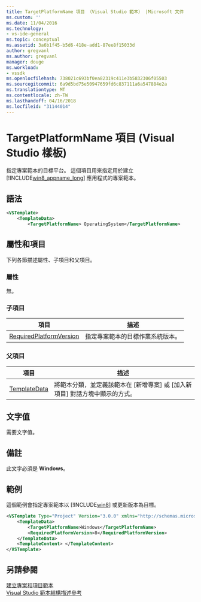 ```yaml
---
title: TargetPlatformName 項目 （Visual Studio 範本） |Microsoft 文件
ms.custom: ''
ms.date: 11/04/2016
ms.technology:
- vs-ide-general
ms.topic: conceptual
ms.assetid: 3a6b1f45-b5d6-418e-add1-87ee8f15033d
author: gregvanl
ms.author: gregvanl
manager: douge
ms.workload:
- vssdk
ms.openlocfilehash: 738021c693bf0ea82319c411e3b5832306f05503
ms.sourcegitcommit: 6a9d5bd75e50947659fd6c837111a6a547884e2a
ms.translationtype: MT
ms.contentlocale: zh-TW
ms.lasthandoff: 04/16/2018
ms.locfileid: "31144014"
---
```

# <a name="targetplatformname-element-visual-studio-templates"></a>TargetPlatformName 項目 (Visual Studio 樣板)
指定專案範本的目標平台。 這個項目用來指定用於建立 [!INCLUDE[win8_appname_long](../debugger/includes/win8_appname_long_md.md)] 應用程式的專案範本。  
  
## <a name="syntax"></a>語法  
  
```xml  
<VSTemplate>  
    <TemplateData>   
        <TargetPlatformName> OperatingSystem</TargetPlatformName>  
```  
  
## <a name="attributes-and-elements"></a>屬性和項目  
 下列各節描述屬性、子項目和父項目。  
  
### <a name="attributes"></a>屬性  
 無。  
  
### <a name="child-elements"></a>子項目  
  
|項目|描述|  
|-------------|-----------------|  
|[RequiredPlatformVersion](../extensibility/requiredplatformversion-element-visual-studio-templates.md)|指定專案範本的目標作業系統版本。|  
  
### <a name="parent-elements"></a>父項目  
  
|項目|描述|  
|-------------|-----------------|  
|[TemplateData](../extensibility/templatedata-element-visual-studio-templates.md)|將範本分類，並定義該範本在 [新增專案]  或 [加入新項目]  對話方塊中顯示的方式。|  
  
## <a name="text-value"></a>文字值  
 需要文字值。  
  
## <a name="remarks"></a>備註  
 此文字必須是 **Windows**。  
  
## <a name="example"></a>範例  
 這個範例會指定專案範本以 [!INCLUDE[win8](../debugger/includes/win8_md.md)] 或更新版本為目標。  
  
```xml  
<VSTemplate Type="Project" Version="3.0.0" xmlns="http://schemas.microsoft.com/developer/vstemplate/2005">   
    <TemplateData>   
        <TargetPlatformName>Windows</TargetPlatformName>   
        <RequiredPlatformVersion>8</RequiredPlatformVersion>   
    </TemplateData>   
    <TemplateContent> </TemplateContent>  
</VSTemplate>  
```  
  
## <a name="see-also"></a>另請參閱  
 [建立專案和項目範本](../ide/creating-project-and-item-templates.md)   
 [Visual Studio 範本結構描述參考](../extensibility/visual-studio-template-schema-reference.md)